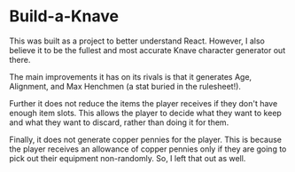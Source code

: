 # Build-a-Knave

This was built as a project to better understand React. However, I also believe it to be the fullest and most accurate Knave character generator out there.

The main improvements it has on its rivals is that it generates Age, Alignment, and Max Henchmen (a stat buried in the rulesheet!).

Further it does not reduce the items the player receives if they don't have enough item slots. This allows the player to decide what they want to keep and what they want to discard, rather than doing it for them.

Finally, it does not generate copper pennies for the player. This is because the player receives an allowance of copper pennies only if they are going to pick out their equipment non-randomly. So, I left that out as well.
